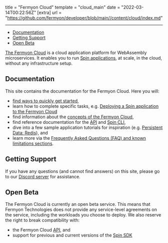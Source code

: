 title = "Fermyon Cloud"
template = "cloud_main"
date = "2022-03-14T00:22:56Z"
[extra]
url = "https://github.com/fermyon/developer/blob/main//content/cloud/index.md"

---

- [Documentation](#documentation)
- [Getting Support](#getting-support)
- [Open Beta](#open-beta)

[The Fermyon Cloud](https://cloud.fermyon.com) is a cloud application platform for WebAssembly microservices. It enables you to run [Spin applications](/spin), at scale, in the cloud, without any infrastructure setup.

## Documentation

This site contains the documentation for the Fermyon Cloud. Here you will:

- [find ways to quickly get started](quickstart),
- learn how to complete specific tasks, e.g. [Deploying a Spin application to the Fermyon Cloud](deploy)
- find information about the [concepts of the Fermyon Cloud](fermyon-cloud),
- find reference documentation for the [API](rest-api) and [Spin CLI](cli-reference),
- dive into a few sample application tutorials for inspiration (e.g. [Persistent Data: Redis](data-redis)), and
- learn more via the [Frequently Asked Questions (FAQ) and known limitations sections](faq).

## Getting Support

If you have any questions (and cannot find answers) on this site, please go to our [Discord server](https://discord.gg/P4Cx7xUbJu) for assistance.

## Open Beta

The Fermyon Cloud is currently an open beta service. This means that Fermyon Technologies does not provide any service-level agreements on the service, including the workloads you choose to deploy. We also reserve the right to break compatibility with:

- the Fermyon Cloud [API](rest-api), and
- support for previous and current versions of the [Spin SDK](/spin)
